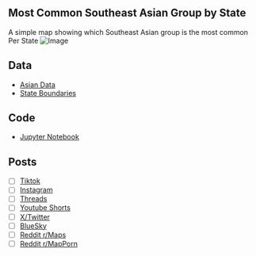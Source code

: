 ## Most Common Southeast Asian Group by State
A simple map showing which Southeast Asian group is the most common Per State
![Image](https://drive.google.com/uc?export=view&id=)

## Data
* [Asian Data](https://data.census.gov/table/ACSDT5Y2023.B02018)
* [State Boundaries](https://www.census.gov/geographies/mapping-files/time-series/geo/carto-boundary-file.html)

## Code
* [Jupyter Notebook](FormatData.ipynb)

## Posts
- [ ] [Tiktok]()
- [ ] [Instagram]()
- [ ] [Threads]()
- [ ] [Youtube Shorts]()
- [ ] [X/Twitter]()
- [ ] [BlueSky]()
- [ ] [Reddit r/Maps]()
- [ ] [Reddit r/MapPorn]()
